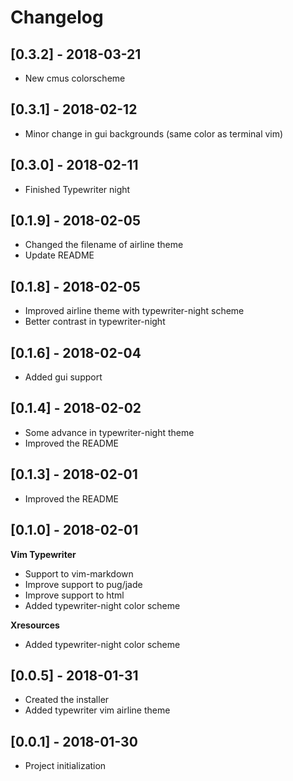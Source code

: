 # Changelog
## [0.3.2] - 2018-03-21
  - New cmus colorscheme

## [0.3.1] - 2018-02-12
  - Minor change in gui backgrounds (same color as terminal vim)

## [0.3.0] - 2018-02-11
  - Finished Typewriter night

## [0.1.9] - 2018-02-05
  - Changed the filename of airline theme
  - Update README

## [0.1.8] - 2018-02-05
  - Improved airline theme with typewriter-night scheme
  - Better contrast in typewriter-night

## [0.1.6] - 2018-02-04
  - Added gui support

## [0.1.4] - 2018-02-02
  - Some advance in typewriter-night theme
  - Improved the README

## [0.1.3] - 2018-02-01
  - Improved the README

## [0.1.0] - 2018-02-01

  **Vim Typewriter**
  - Support to vim-markdown
  - Improve support to pug/jade
  - Improve support to html
  - Added typewriter-night color scheme

  **Xresources**
  - Added typewriter-night color scheme


## [0.0.5] - 2018-01-31
  - Created the installer
  - Added typewriter vim airline theme

## [0.0.1] - 2018-01-30
  - Project initialization
